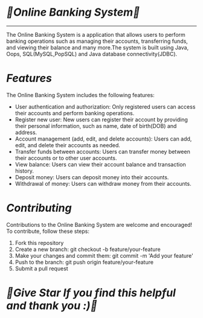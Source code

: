 # ***🌟Online Banking System🌟***
 - - - -
The Online Banking System is a application that allows users to perform banking operations such as managing their accounts, transferring funds, and viewing their balance and many more.The system is built using Java, Oops, SQL(MySQL,PopSQL) and Java database connectivity(JDBC). <br>

# ***Features***
The Online Banking System includes the following features: <br>

* User authentication and authorization: Only registered users can access their accounts and perform banking operations. <br>
* Register new user: New users can register their account by providing their personal information, such as name, date of birth(DOB) and address.
* Account management (add, edit, and delete accounts): Users can add, edit, and delete their accounts as needed. <br>
* Transfer funds between accounts: Users can transfer money between their accounts or to other user accounts. <br>
* View balance: Users can view their account balance and transaction history. <br>
* Deposit money: Users can deposit money into their accounts. <br>
* Withdrawal of money: Users can withdraw money from their accounts. <br>


# ***Contributing***
Contributions to the Online Banking System are welcome and encouraged! To contribute, follow these steps: <br>

1. Fork this repository <br>
2. Create a new branch: git checkout -b feature/your-feature <br>
3. Make your changes and commit them: git commit -m 'Add your feature' <br>
4. Push to the branch: git push origin feature/your-feature <br>
5. Submit a pull request <br>


# ***🌟Give Star If you find this helpful and thank you :)🌟***
